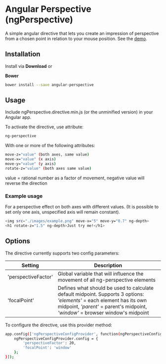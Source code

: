 Angular Perspective (ngPerspective)
====
A simple angular directive that lets you create an impression of perspective from a chosen point in relation to your mouse position.
See the [demo](http://www.ngPerspective.matuspeciar.com).
## Installation

Install via __Download__ or

__Bower__
```bash
bower install --save angular-perspective
```
## Usage
Include ngPerspective.directive.min.js (or the unminified version) in your Angular app.

To activate the directive, use attribute:
```bash
ng-perspective
```

With one or more of the following attributes:
```bash
move-z="value" (both axes, same value)
move-x="value" (x axis)
move-y="value" (y axis)
rotate-z="value" (both axes same value)
```
value = rational number as a factor of movement, negative value will reverse the direction

### Example usage
For a perspective effect on both axes with different values.
(It is possible to set only one axis, unspecified axis will remain constant).
```bash
<img src="./images/example.png" move-x="5" move-y="0.7" ng-depth>
<h1 rotate-z="1.5" ng-depth>Just try me!</h1>
```

## Options
The directive currently supports two config parameters:

| Setting | Description |
| --- | --- |
| 'perspectiveFactor' | Global variable that will influence the movement of all ng-perspective elements |
| 'focalPoint' | Defines what should be used to calculate default midpoint. Supports 3 options: *'elements'* = each element has its own midpoint, *'parent'* = parent's midpoint, *'window'* = browser window's midpoint|

To configure the directive, use this provider method:
```bash
app.config(['ngPerspectiveConfigProvider', function(ngPerspectiveConfigProvider) {
    ngPerspectiveConfigProvider.config = {
        'perspectiveFactor': 20,
        'focalPoint': 'window'
    };
}]);
```
